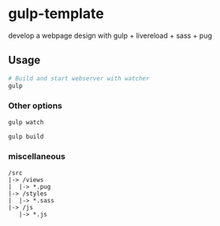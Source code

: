 # gulp-template
develop a webpage design with gulp + livereload + sass + pug

## Usage
```sh
# Build and start webserver with watcher
gulp
```

### Other options
```sh
gulp watch
```

```sh
gulp build
```

### miscellaneous
```
/src
|-> /views
|  |-> *.pug
|-> /styles
|  |-> *.sass
|-> /js
   |-> *.js
```
